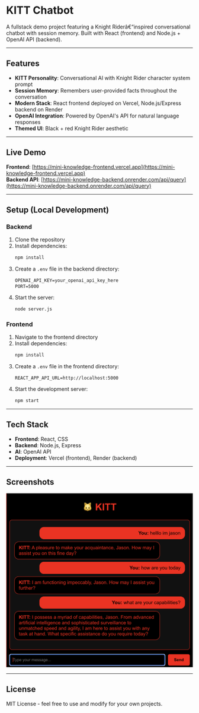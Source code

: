 # KITT Chatbot 

A fullstack demo project featuring a Knight Riderâ€“inspired conversational chatbot with session memory. Built with React (frontend) and Node.js + OpenAI API (backend).

---

## Features

- **KITT Personality**: Conversational AI with Knight Rider character system prompt
- **Session Memory**: Remembers user-provided facts throughout the conversation
- **Modern Stack**: React frontend deployed on Vercel, Node.js/Express backend on Render
- **OpenAI Integration**: Powered by OpenAI's API for natural language responses
- **Themed UI**: Black + red Knight Rider aesthetic

---

## Live Demo

**Frontend**: [https://mini-knowledge-frontend.vercel.app](https://mini-knowledge-frontend.vercel.app)  
**Backend API**: [https://mini-knowledge-backend.onrender.com/api/query](https://mini-knowledge-backend.onrender.com/api/query)

---

## Setup (Local Development)

### Backend

1. Clone the repository
2. Install dependencies:
   ```bash
   npm install
   ```
3. Create a `.env` file in the backend directory:
   ```env
   OPENAI_API_KEY=your_openai_api_key_here
   PORT=5000
   ```
4. Start the server:
   ```bash
   node server.js
   ```

### Frontend

1. Navigate to the frontend directory
2. Install dependencies:
   ```bash
   npm install
   ```
3. Create a `.env` file in the frontend directory:
   ```env
   REACT_APP_API_URL=http://localhost:5000
   ```
4. Start the development server:
   ```bash
   npm start
   ```

---

## Tech Stack

- **Frontend**: React, CSS
- **Backend**: Node.js, Express
- **AI**: OpenAI API
- **Deployment**: Vercel (frontend), Render (backend)

---

## Screenshots

![KITT Chat UI](KITT-UI.png)

---

## License

MIT License - feel free to use and modify for your own projects.
